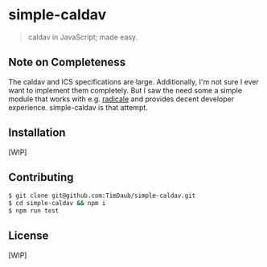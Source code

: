 # simple-caldav

> caldav in JavaScript; made easy.

## Note on Completeness

The caldav and ICS specifications are large. Additionally, I'm not sure I ever
want to implement them completely. But I saw the need some a simple module that
works with e.g. [radicale](https://radicale.org/3.0.html) and provides decent
developer experience. simple-caldav is that attempt.

## Installation

[WIP]

## Contributing

```bash
$ git clone git@github.com:TimDaub/simple-caldav.git
$ cd simple-caldav && npm i
$ npm run test
```

## License

[WIP]
